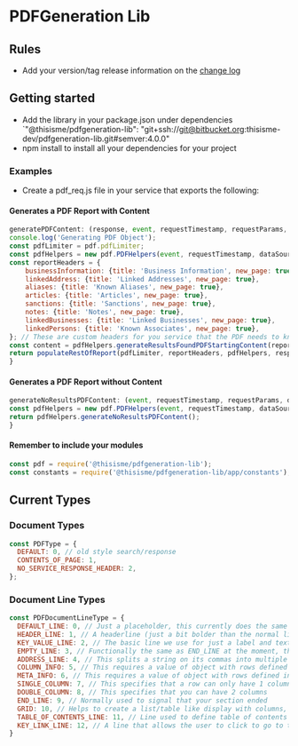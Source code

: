 # PDFGeneration Lib

## Rules

- Add your version/tag release information on the [change log](CHANGELOG.MD)

## Getting started

- Add the library in your package.json under dependencies `"@thisisme/pdfgeneration-lib": "git+ssh://git@bitbucket.org:thisisme-dev/pdfgeneration-lib.git#semver:4.0.0"
- npm install to install all your dependencies for your project

### Examples

- Create a pdf_req.js file in your service that exports the following:

#### Generates a PDF Report with Content

```JavaScript
generatePDFContent: (response, event, requestTimestamp, requestParams, dataSource) => {
console.log('Generating PDF Object');
const pdfLimiter = pdf.pdfLimiter;
const pdfHelpers = new pdf.PDFHelpers(event, requestTimestamp, dataSource, requestParams);
const reportHeaders = {
    businessInformation: {title: 'Business Information', new_page: true},
    linkedAddress: {title: 'Linked Addresses', new_page: true},
    aliases: {title: 'Known Aliases', new_page: true},
    articles: {title: 'Articles', new_page: true},
    sanctions: {title: 'Sanctions', new_page: true},
    notes: {title: 'Notes', new_page: true},
    linkedBusinesses: {title: 'Linked Businesses', new_page: true},
    linkedPersons: {title: 'Known Associates', new_page: true},
}; // These are custom headers for you service that the PDF needs to know are headers so it can adjust the look accordingly
const content = pdfHelpers.generateResultsFoundPDFStartingContent(reportHeaders, constants.PDFType.CONTENTS_OF_PAGE);
return populateRestOfReport(pdfLimiter, reportHeaders, pdfHelpers, response, content); // this is your custom function that handles the rest of your custom service's pdf
}
```

#### Generates a PDF Report without Content

```JavaScript
generateNoResultsPDFContent: (event, requestTimestamp, requestParams, dataSource) => {
const pdfHelpers = new pdf.PDFHelpers(event, requestTimestamp, dataSource, requestParams);
return pdfHelpers.generateNoResultsPDFContent();
}
```

#### Remember to include your modules

```JavaScript
const pdf = require('@thisisme/pdfgeneration-lib');
const constants = require('@thisisme/pdfgeneration-lib/app/constants');
```

## Current Types

### Document Types

```JavaScript
const PDFType = {
  DEFAULT: 0, // old style search/response
  CONTENTS_OF_PAGE: 1,
  NO_SERVICE_RESPONSE_HEADER: 2,
};
```

### Document Line Types

```JavaScript
const PDFDocumentLineType = {
  DEFAULT_LINE: 0, // Just a placeholder, this currently does the same as a KEY_VALUE_LINE
  HEADER_LINE: 1, // A headerline (just a bit bolder than the normal lines)
  KEY_VALUE_LINE: 2, // The basic line we use for just a label and text line
  EMPTY_LINE: 3, // Functionally the same as END_LINE at the moment, this is just a more visible label for the user to understand what they are trying to accomplish
  ADDRESS_LINE: 4, // This splits a string on its commas into multiple lines
  COLUMN_INFO: 5, // This requires a value of object with rows defined in (SINGLE_COLUMN, DOUBLE_COLUMN, END_LINE) - this has a different type of header than META_INFO
  META_INFO: 6, // This requires a value of object with rows defined in (SINGLE_COLUMN, DOUBLE_COLUMN, END_LINE)
  SINGLE_COLUMN: 7, // This specifies that a row can only have 1 column
  DOUBLE_COLUMN: 8, // This specifies that you can have 2 columns
  END_LINE: 9, // Normally used to signal that your section ended
  GRID: 10, // Helps to create a list/table like display with columns, taking an array of objects
  TABLE_OF_CONTENTS_LINE: 11, // Line used to define table of contents page lines
  KEY_LINK_LINE: 12, // A line that allows the user to click to go to the provided URL
}
```
